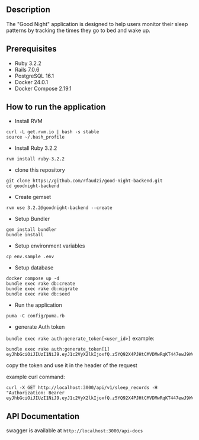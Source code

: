 ## Description
The "Good Night" application is designed to help users monitor their sleep patterns by tracking the times they go to bed and wake up.

## Prerequisites

* Ruby 3.2.2
* Rails 7.0.6
* PostgreSQL 16.1
* Docker 24.0.1
* Docker Compose 2.19.1

## How to run the application
* Install RVM
```
curl -L get.rvm.io | bash -s stable
source ~/.bash_profile
```
* Install Ruby 3.2.2
```
rvm install ruby-3.2.2
```
* clone this repository
```
git clone https://github.com/rfaudzi/good-night-backend.git
cd goodnight-backend
```
* Create gemset
```
rvm use 3.2.2@goodnight-backend --create
```
* Setup Bundler
```
gem install bundler
bundle install
```
* Setup environment variables
```
cp env.sample .env
```
* Setup database
```
docker compose up -d
bundle exec rake db:create
bundle exec rake db:migrate
bundle exec rake db:seed
```
* Run the application
```
puma -C config/puma.rb
```
* generate Auth token

`bundle exec rake auth:generate_token[<user_id>]`
example:
```
bundle exec rake auth:generate_token[1]
eyJhbGciOiJIUzI1NiJ9.eyJ1c2VyX2lkIjoxfQ.z5YQ92X4PJHtCMVDMwRqKT447ewJ9Wv8y1JkZbDx49Y
```
copy the token and use it in the header of the request

example curl command:
```
curl -X GET http://localhost:3000/api/v1/sleep_records -H "Authorization: Bearer eyJhbGciOiJIUzI1NiJ9.eyJ1c2VyX2lkIjoxfQ.z5YQ92X4PJHtCMVDMwRqKT447ewJ9Wv8y1JkZbDx49Y"
```

## API Documentation
swagger is available at `http://localhost:3000/api-docs`

